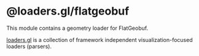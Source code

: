 # @loaders.gl/flatgeobuf

This module contains a geometry loader for FlatGeobuf.

[loaders.gl](https://loaders.gl/docs) is a collection of framework independent visualization-focused loaders (parsers).
